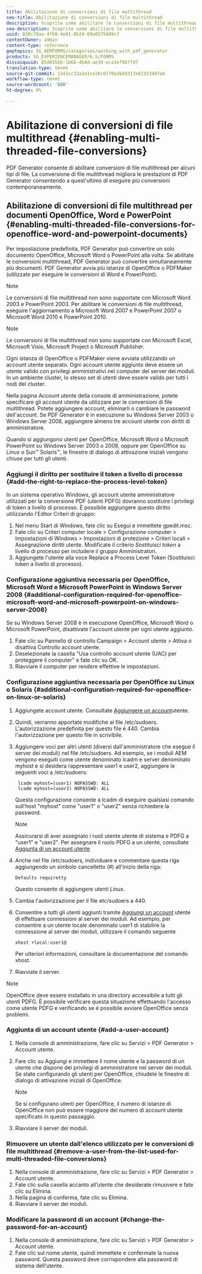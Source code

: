 ```yaml
---
title: Abilitazione di conversioni di file multithread
seo-title: Abilitazione di conversioni di file multithread
description: Scoprite come abilitare le conversioni di file multithread.
seo-description: Scoprite come abilitare le conversioni di file multithread.
uuid: 830c78aa-4f68-4e01-8b24-69a0275689c7
contentOwner: admin
content-type: reference
geptopics: SG_AEMFORMS/categories/working_with_pdf_generator
products: SG_EXPERIENCEMANAGER/6.5/FORMS
discoiquuid: 85d655bb-1b6b-4b4d-ae39-eca3ef9b7fd7
translation-type: tm+mt
source-git-commit: 1343cc33a1e1ce26c0770a3b49317e82353497ab
workflow-type: tm+mt
source-wordcount: '880'
ht-degree: 0%

---
```



# Abilitazione di conversioni di file multithread {#enabling-multi-threaded-file-conversions}

PDF Generator consente di abilitare conversioni di file multithread per alcuni tipi di file. La conversione di file multithread migliora le prestazioni di PDF Generator consentendo a quest&#39;ultimo di eseguire più conversioni contemporaneamente.

## Abilitazione di conversioni di file multithread per documenti OpenOffice, Word e PowerPoint {#enabling-multi-threaded-file-conversions-for-openoffice-word-and-powerpoint-documents}

Per impostazione predefinita, PDF Generator può convertire un solo documento OpenOffice, Microsoft Word o PowerPoint alla volta. Se abilitate le conversioni multithread, PDF Generator può convertire simultaneamente più documenti. PDF Generator avvia più istanze di OpenOffice o PDFMaker (utilizzate per eseguire le conversioni di Word e PowerPoint).

>[!NOTE]
>
>Le conversioni di file multithread non sono supportate con Microsoft Word 2003 e PowerPoint 2003. Per abilitare le conversioni di file multithread, eseguire l&#39;aggiornamento a Microsoft Word 2007 e PowerPoint 2007 o Microsoft Word 2010 e PowerPoint 2010.

>[!NOTE]
>
>Le conversioni di file multithread non sono supportate con Microsoft Excel, Microsoft Visio, Microsoft Project o Microsoft Publisher.

Ogni istanza di OpenOffice o PDFMaker viene avviata utilizzando un account utente separato. Ogni account utente aggiunto deve essere un utente valido con privilegi amministrativi nel computer del server dei moduli. In un ambiente cluster, lo stesso set di utenti deve essere valido per tutti i nodi del cluster.

Nella pagina Account utente della console di amministrazione, potete specificare gli account utente da utilizzare per le conversioni di file multithread. Potete aggiungere account, eliminarli o cambiare le password dell&#39;account. Se PDF Generator è in esecuzione su Windows Server 2003 o Windows Server 2008, aggiungere almeno tre account utente con diritti di amministratore.

Quando si aggiungono utenti per OpenOffice, Microsoft Word o Microsoft PowerPoint su Windows Server 2003 o 2008, oppure per OpenOffice su Linux o Sun™ Solaris™, le finestre di dialogo di attivazione iniziali vengono chiuse per tutti gli utenti.

### Aggiungi il diritto per sostituire il token a livello di processo {#add-the-right-to-replace-the-process-level-token}

In un sistema operativo Windows, gli account utente amministratore utilizzati per la conversione PDF (utenti PDFG) dovranno sostituire i privilegi di token a livello di processo. È possibile aggiungere questo diritto utilizzando l&#39;Editor Criteri di gruppo:

1. Nel menu Start di Windows, fate clic su Esegui e immettete gpedit.msc.
1. Fate clic su Criteri computer locale > Configurazione computer > Impostazioni di Windows > Impostazioni di protezione > Criteri locali > Assegnazione diritti utente. Modificate il criterio *Sostituisci token* a livello di processo per includere il gruppo Amministratori.
1. Aggiungete l&#39;utente alla voce Replace a Process Level Token (Sostituisci token a livello di processo).

### Configurazione aggiuntiva necessaria per OpenOffice, Microsoft Word e Microsoft PowerPoint in Windows Server 2008 {#additional-configuration-required-for-openoffice-microsoft-word-and-microsoft-powerpoint-on-windows-server-2008}

Se su Windows Server 2008 è in esecuzione OpenOffice, Microsoft Word o Microsoft PowerPoint, disattivate l&#39;account utente per ogni utente aggiunto.

1. Fate clic su Pannello di controllo Campaign > Account utente > Attiva o disattiva Controllo account utente.
1. Deselezionate la casella &quot;Usa controllo account utente (UAC) per proteggere il computer&quot; e fate clic su OK.
1. Riavviare il computer per rendere effettive le impostazioni.

### Configurazione aggiuntiva necessaria per OpenOffice su Linux o Solaris {#additional-configuration-required-for-openoffice-on-linux-or-solaris}

1. Aggiungete account utente. Consultate [Aggiungere un account](enabling-multi-threaded-file-conversions.md#add-a-user-account)utente.
1. Quindi, verranno apportate modifiche al file /etc/sudoers. L&#39;autorizzazione predefinita per questo file è 440. Cambia l&#39;autorizzazione per questo file in scrivibile.
1. Aggiungere voci per altri utenti (diversi dall&#39;amministratore che esegue il server dei moduli) nel file /etc/sudoers. Ad esempio, se i moduli AEM vengono eseguiti come utente denominato lcadm e server denominato myhost e si desidera rappresentare user1 e user2, aggiungere le seguenti voci a /etc/sudoers:

   ```shell
    lcadm myhost=(user1) NOPASSWD: ALL
    lcadm myhost=(user2) NOPASSWD: ALL
   ```

   Questa configurazione consente a lcadm di eseguire qualsiasi comando sull&#39;host &quot;myhost&quot; come &quot;user1&quot; o &quot;user2&quot; senza richiedere la password.

   >[!NOTE]
   >
   >Assicurarsi di aver assegnato i ruoli utente utente di sistema e PDFG a &quot;user1&quot; e &quot;user2&quot;. Per assegnare il ruolo PDFG a un utente, consultate [Aggiunta di un account utente](enabling-multi-threaded-file-conversions.md#add-a-user-account)

1. Anche nel file /etc/sudoers, individuare e commentare questa riga aggiungendo un simbolo cancelletto (#) all&#39;inizio della riga:

   ```shell
   Defaults requiretty
   ```

   Questo consente di aggiungere utenti Linux.

1. Cambia l&#39;autorizzazione per il file etc/sudoers a 440.
1. Consentire a tutti gli utenti aggiunti tramite [Aggiungi un account](enabling-multi-threaded-file-conversions.md#add-a-user-account) utente di effettuare connessioni al server dei moduli. Ad esempio, per consentire a un utente locale denominato user1 di stabilire la connessione al server dei moduli, utilizzare il comando seguente

   `xhost +local:user1@`

   Per ulteriori informazioni, consultare la documentazione del comando xhost.

1. Riavviate il server.

>[!NOTE]
>
>OpenOffice deve essere installato in una directory accessibile a tutti gli utenti PDFG. È possibile verificare questa situazione effettuando l&#39;accesso come utente PDFG e verificando se è possibile avviare OpenOffice senza problemi.

### Aggiunta di un account utente {#add-a-user-account}

1. Nella console di amministrazione, fare clic su Servizi > PDF Generator > Account utente.
1. Fare clic su Aggiungi e immettere il nome utente e la password di un utente che dispone dei privilegi di amministratore nel server dei moduli. Se state configurando gli utenti per OpenOffice, chiudete le finestre di dialogo di attivazione iniziali di OpenOffice.

   >[!NOTE]
   >
   >Se si configurano utenti per OpenOffice, il numero di istanze di OpenOffice non può essere maggiore del numero di account utente specificato in questo passaggio.

1. Riavviare il server dei moduli.

### Rimuovere un utente dall&#39;elenco utilizzato per le conversioni di file multithread {#remove-a-user-from-the-list-used-for-multi-threaded-file-conversions}

1. Nella console di amministrazione, fare clic su Servizi > PDF Generator > Account utente.
1. Fate clic sulla casella accanto all’utente che desiderate rimuovere e fate clic su Elimina.
1. Nella pagina di conferma, fate clic su Elimina.
1. Riavviare il server dei moduli.

### Modificare la password di un account {#change-the-password-for-an-account}

1. Nella console di amministrazione, fare clic su Servizi > PDF Generator > Account utente.
1. Fate clic sul nome utente, quindi immettete e confermate la nuova password. Questa password deve corrispondere alla password di sistema dell&#39;utente.

